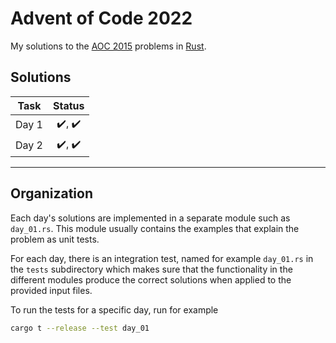 # Advent of Code 2022

My solutions to the [AOC 2015](https://adventofcode.com/2015) problems in [Rust](https://www.rust-lang.org/).

## Solutions

| Task | Status |  
| ---- | :----: |  
| Day 1 | :heavy_check_mark:, :heavy_check_mark: |  
| Day 2 | :heavy_check_mark:, :heavy_check_mark: |  

***

## Organization

Each day's solutions are implemented in a separate module such as `day_01.rs`. This module usually contains the examples that explain the problem as unit tests.

For each day, there is an integration test, named for example `day_01.rs` in the `tests` subdirectory which makes sure that the functionality in the different modules produce the correct solutions when applied to the provided input files.

To run the tests for a specific day, run for example

```sh
cargo t --release --test day_01
```

